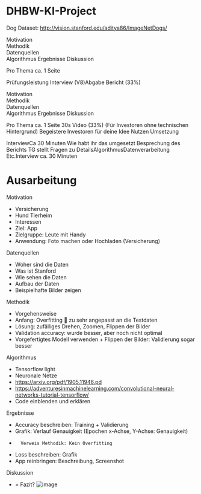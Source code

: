 # DHBW-KI-Project

Dog Dataset: http://vision.stanford.edu/aditya86/ImageNetDogs/


 Motivation  
 Methodik  
 Datenquellen  
 Algorithmus 
 Ergebnisse 
 Diskussion  
 
 Pro Thema ca. 1 Seite 


Prüfungsleistung Interview (V8)Abgabe Bericht (33%)  

Motivation  
Methodik  
Datenquellen  
Algorithmus 
Ergebnisse 
Diskussion  

Pro Thema ca. 1 Seite 30s Video (33%) (Für Investoren ohne technischen Hintergrund) Begeistere Investoren für deine Idee Nutzen  Umsetzung


InterviewCa 30 Minuten  Wie habt ihr das umgesetzt  Besprechung des Berichts  TG stellt Fragen zu DetailsAlgorithmusDatenverarbeitung Etc.Interview ca. 30 Minuten


# Ausarbeitung
Motivation
*	Versicherung
*	Hund Tierheim
*	Interessen
*	Ziel: App 
* Zielgruppe: Leute mit Handy
* Anwendung: Foto machen oder Hochladen (Versicherung)

Datenquellen
*	Woher sind die Daten
*	Was ist Stanford
*	Wie sehen die Daten
*	Aufbau der Daten
*	Beispielhafte Bilder zeigen

Methodik
*	Vorgehensweise
*	Anfang: Overfitting  zu sehr angepasst an die Testdaten
*	Lösung: zufälliges Drehen, Zoomen, Flippen der Bilder
*	Validation accuracy: wurde besser, aber noch nicht optimal
*	Vorgefertigtes Modell verwenden + Flippen der Bilder: Validierung sogar besser

Algorithmus 
*	Tensorflow light
*	Neuronale Netze
*	https://arxiv.org/pdf/1905.11946.pd 
*	https://adventuresinmachinelearning.com/convolutional-neural-networks-tutorial-tensorflow/ 
*	Code einblenden und erklären

Ergebnisse 
*	Accuracy beschreiben: Training + Validierung
*	Grafik: Verlauf Genauigkeit (Epochen x-Achse, Y-Achse: Genauigkeit)
*		Verweis Methodik: Kein Overfitting
* Loss beschreiben: Grafik
* App reinbringen: Beschreibung, Screenshot

Diskussion
*	= Fazit?
![image](https://user-images.githubusercontent.com/55435732/119951914-c1abd780-bf9c-11eb-8da7-9ec81ab68bcb.png)


